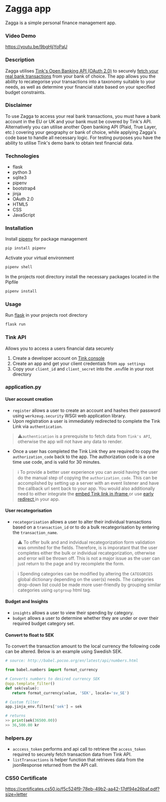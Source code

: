 # Zagga app
Zagga is a simple personal finance management app.

### Video Demo 
<https://youtu.be/9bgHjjYoPaU>

### Description
Zagga utilises [Tink's Open Banking API (OAuth 2.0)](https://docs.tink.com/) to securely [fetch your real bank transactions](https://docs.tink.com/resources/transactions) from your bank of choice. The app allows you the ability to recategorise your transactions into a taxonomy suitable to your needs, as well as determine your financial state based on your specified budget constraints. 

### Disclaimer
To use Zagga to access your real bank transactions, you must have a bank account in the EU or UK and your bank must be covered by Tink's API. Alternatively you can utilise another Open banking API (Plaid, True Layer, etc.) covering your geography or bank of choice, while applying Zagga's code base to handle all necessary logic. For testing purposes you have the ability to utilise Tink's demo bank to obtain test financial data.

### Technologies

* flask 
* python 3
* sqlite3 
* pipenv 
* bootstrap4
* jinja
* OAuth 2.0
* HTML5
* CSS
* JavaScript

### Installation
Install [pipenv](https://pipenv.pypa.io/en/stable/) for package management 

```zsh
pip install pipenv 
```

Activate your virtual environment
```zsh
pipenv shell 
```

In the projects root directory install the necessary packages located in the Pipfile

```zsh
pipenv install 
```

### Usage
Run [flask](https://flask.palletsprojects.com/en/2.0.x/) in your projects root directory

```zsh
flask run 
```

### Tink API
Allows you to access a users financial data securely

1. Create a developer account on [Tink console ](https://console.tink.com/signup)
2. Create an app and get your client credentials from `app settings` 
3. Copy your `client_id` and `client_secret` into the `.env`file in your root directory

### application.py

#### User account creation
* `register` allows a user to create an account and hashes their password using `werkzeug.security` WSGI web application library.
* Upon registration a user is immediately redirected to complete the Tink Link via `authentication`.

> ⚠️`authentication` is a prerequisite to fetch data from `Tink's API`, otherwise the app will not have any data to render.
* Once a user has completed the Tink Link they are required to copy the `authorization_code` back to the app. The authorization code is a one time use code, and is valid for 30 minutes.

>ℹ️ To provide a better user experience you can avoid having the user do the manual step of copying the `authorization_code`. This can be accomplished by setting up a server with an event listener and have the callback url sent back to your app. You would also additionally need to either integrate the [embed Tink link in iframe ](https://docs.tink.com/resources/tink-link-web/tink-link-web-embed-in-iframe) or use [early redirect ](https://docs.tink.com/resources/tink-link-web/tink-link-web-early-redirect)in your app. 


#### User recategorisation
* `recategorisation` allows a user to alter their individual transactions based on a `transaction_id` or to do a bulk recategorisation by entering the `transaction_name`.

> ⚠️ To offer bulk and and indvidual recategorization form validation was ommited for the fields. Therefore, is is imporatant that the user completes either the bulk or individual recategorization, otherwise and error will be thrown off. This is not a major issue as the user can just return to the page and try recomplete the form.

> ℹ️ Spending categories can be modified by altering the `CATEGORIES` global dictionary depending on the user(s) needs. The categories drop-down list could be made more user-friendly by grouping similar categories using `optgroup` html tag. 

#### Budget and Insights

* `insights` allows a user to view their spending by category.  
* `budget` allows a user to determine whether they are under or over their required budget category set.

#### Convert to float to SEK 

To convert the transaction amount to the local currency the following code can be altered. Below is an example using Swedish SEK.

```python
# source: http://babel.pocoo.org/en/latest/api/numbers.html

from babel.numbers import format_currency

# Converts numbers to desired currency SEK
@app.template_filter()
def sek(value):
   return format_currency(value, 'SEK', locale='sv_SE')

# Custom filter
app.jinja_env.filters['sek'] = sek

# returns
>> print(sek(36500.00))
>> 36,500.00 kr
```
### helpers.py

* `acccess_token` performs and api call to retrieve the `access_token` required to securely fetch transaction data from Tink API.
* `listTransactions` is helper function that retrieves data from the jsonResponse returned from the API call.

### CS50 Certificate
<https://certificates.cs50.io/f5c524f9-78eb-49b2-aa42-17df94e26baf.pdf?size=letter>